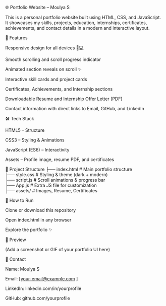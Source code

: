 🌐 Portfolio Website – Moulya S

This is a personal portfolio website built using HTML, CSS, and JavaScript.
It showcases my skills, projects, education, internships, certificates, achievements, and contact details in a modern and interactive layout.

📌 Features

Responsive design for all devices 📱💻

Smooth scrolling and scroll progress indicator

Animated section reveals on scroll ✨

Interactive skill cards and project cards

Certificates, Achievements, and Internship sections

Downloadable Resume and Internship Offer Letter (PDF)

Contact information with direct links to Email, GitHub, and LinkedIn

🛠️ Tech Stack

HTML5 – Structure

CSS3 – Styling & Animations

JavaScript (ES6) – Interactivity

Assets – Profile image, resume PDF, and certificates

📂 Project Structure
├── index.html        # Main portfolio structure  
├── style.css         # Styling & theme (dark + modern)  
├── script.js         # Scroll animations & progress bar  
├── App.js            # Extra JS file for customization  
├── assets/           # Images, Resume, Certificates  

🚀 How to Run

Clone or download this repository

Open index.html in any browser

Explore the portfolio ✨

📸 Preview

(Add a screenshot or GIF of your portfolio UI here)

📧 Contact

Name: Moulya S

Email: [your-email@example.com
]

LinkedIn: linkedin.com/in/yourprofile

GitHub: github.com/yourprofile
